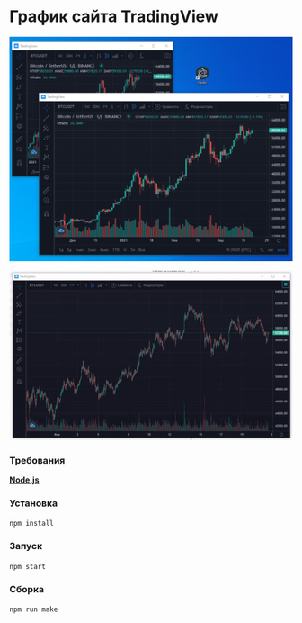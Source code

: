 # График сайта TradingView

[![](https://github.com/alex290/tradchart/blob/master/src/img/prev.png)](https://github.com/alex290/tradchart/blob/master/src/img/prev.png)

![](https://github.com/alex290/tradchart/blob/master/src/img/twchart.gif)

### Требования

**[Node.js](https://nodejs.org/ "Node.js")**

### Установка

`npm install`

### Запуск

`npm start`

### Сборка

`npm run make`

